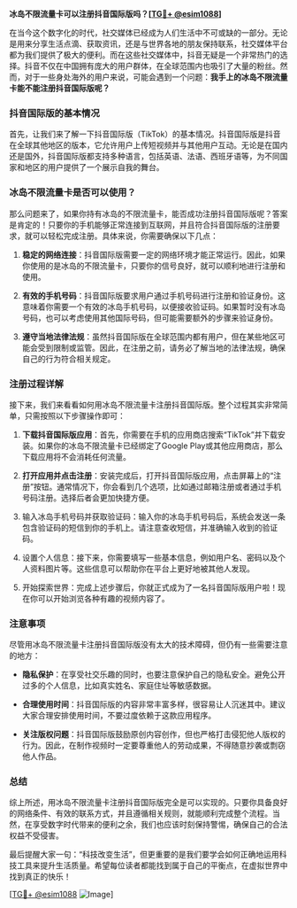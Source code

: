 **冰岛不限流量卡可以注册抖音国际版吗？[[TG💪+ @esim1088](https://t.me/s/esim1088)]**

在当今这个数字化的时代，社交媒体已经成为人们生活中不可或缺的一部分。无论是用来分享生活点滴、获取资讯，还是与世界各地的朋友保持联系，社交媒体平台都为我们提供了极大的便利。而在这些社交媒体中，抖音无疑是一个非常热门的选择。抖音不仅在中国拥有庞大的用户群体，在全球范围内也吸引了大量的粉丝。然而，对于一些身处海外的用户来说，可能会遇到一个问题：**我手上的冰岛不限流量卡能不能注册抖音国际版呢？**

### 抖音国际版的基本情况

首先，让我们来了解一下抖音国际版（TikTok）的基本情况。抖音国际版是抖音在全球其他地区的版本，它允许用户上传短视频并与其他用户互动。无论是在国内还是国外，抖音国际版都支持多种语言，包括英语、法语、西班牙语等，为不同国家和地区的用户提供了一个展示自我的舞台。

### 冰岛不限流量卡是否可以使用？

那么问题来了，如果你持有冰岛的不限流量卡，能否成功注册抖音国际版呢？答案是肯定的！只要你的手机能够正常连接到互联网，并且符合抖音国际版的注册要求，就可以轻松完成注册。具体来说，你需要确保以下几点：

1. **稳定的网络连接**：抖音国际版需要一定的网络环境才能正常运行。因此，如果你使用的是冰岛的不限流量卡，只要你的信号良好，就可以顺利地进行注册和使用。
   
2. **有效的手机号码**：抖音国际版要求用户通过手机号码进行注册和验证身份。这意味着你需要一个有效的冰岛手机号码，以便接收验证码。如果暂时没有冰岛号码，也可以考虑使用其他国际号码，但可能需要额外的步骤来验证身份。

3. **遵守当地法律法规**：虽然抖音国际版在全球范围内都有用户，但在某些地区可能会受到限制或监管。因此，在注册之前，请务必了解当地的法律法规，确保自己的行为符合相关规定。

### 注册过程详解

接下来，我们来看看如何用冰岛不限流量卡注册抖音国际版。整个过程其实非常简单，只需按照以下步骤操作即可：

1. **下载抖音国际版应用**：首先，你需要在手机的应用商店搜索“TikTok”并下载安装。如果你的冰岛不限流量卡已经绑定了Google Play或其他应用商店，那么下载应用将不会消耗任何流量。

2. **打开应用并点击注册**：安装完成后，打开抖音国际版应用，点击屏幕上的“注册”按钮。通常情况下，你会看到几个选项，比如通过邮箱注册或者通过手机号码注册。选择后者会更加快捷方便。

3. 输入冰岛手机号码并获取验证码：输入你的冰岛手机号码后，系统会发送一条包含验证码的短信到你的手机上。请注意查收短信，并准确输入收到的验证码。

4. 设置个人信息：接下来，你需要填写一些基本信息，例如用户名、密码以及个人资料图片等。这些信息可以帮助你在平台上更好地被其他人发现。

5. 开始探索世界：完成上述步骤后，你就正式成为了一名抖音国际版用户啦！现在你可以开始浏览各种有趣的视频内容了。

### 注意事项

尽管用冰岛不限流量卡注册抖音国际版没有太大的技术障碍，但仍有一些需要注意的地方：

- **隐私保护**：在享受社交乐趣的同时，也要注意保护自己的隐私安全。避免公开过多的个人信息，比如真实姓名、家庭住址等敏感数据。
  
- **合理使用时间**：抖音国际版的内容非常丰富多样，很容易让人沉迷其中。建议大家合理安排使用时间，不要过度依赖于这款应用程序。

- **关注版权问题**：抖音国际版鼓励原创内容创作，但也严格打击侵犯他人版权的行为。因此，在制作视频时一定要尊重他人的劳动成果，不得随意抄袭或剽窃他人作品。

### 总结

综上所述，用冰岛不限流量卡注册抖音国际版完全是可以实现的。只要你具备良好的网络条件、有效的联系方式，并且遵循相关规则，就能顺利完成整个流程。当然，在享受数字时代带来的便利之余，我们也应该时刻保持警惕，确保自己的合法权益不受侵害。

最后提醒大家一句：“科技改变生活”，但更重要的是我们要学会如何正确地运用科技工具来提升生活质量。希望每位读者都能找到属于自己的平衡点，在虚拟世界中找到真正的快乐！

[[TG💪+ @esim1088](https://t.me/s/esim1088) ![Image](https://i.postimg.cc/4NQfJmqS/Snipaste-2025-05-13-00-14-12.png)]
